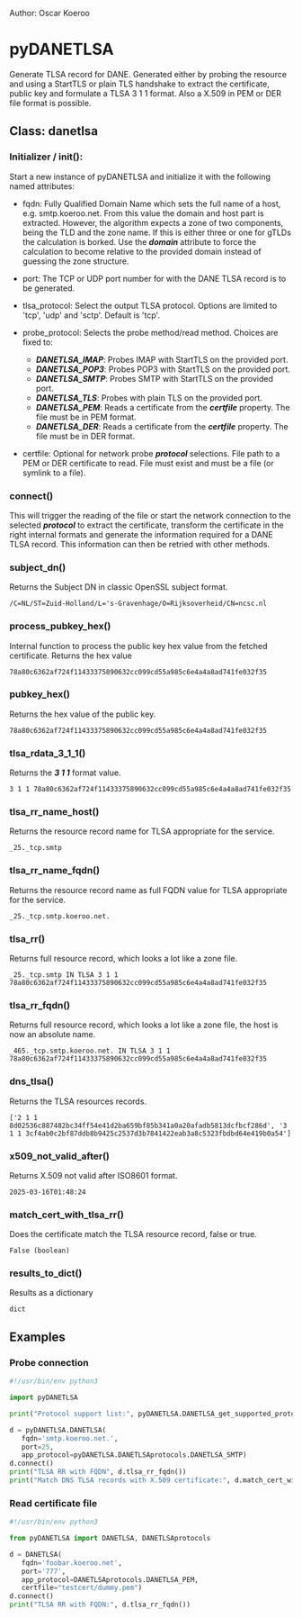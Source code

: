 Author: Oscar Koeroo


# pyDANETLSA
Generate TLSA record for DANE. Generated either by probing the resource and using a StartTLS or plain TLS handshake to extract the certificate, public key and formulate a TLSA 3 1 1 format. Also a X.509 in PEM or DER file format is possible.

## Class: danetlsa
### Initializer / __init__():
Start a new instance of pyDANETLSA and initialize it with the following named attributes:

* fqdn: Fully Qualified Domain Name which sets the full name of a host, e.g. smtp.koeroo.net. From this value the domain and host part is extracted. However, the algorithm expects a zone of two components, being the TLD and the zone name. If this is either three or one for gTLDs the calculation is borked. Use the ***domain*** attribute to force the calculation to become relative to the provided domain instead of guessing the zone structure.
* port: The TCP or UDP port number for with the DANE TLSA record is to be generated.
* tlsa\_protocol: Select the output TLSA protocol. Options are limited to 'tcp', 'udp' and 'sctp'. Default is 'tcp'.
* probe\_protocol: Selects the probe method/read method. Choices are fixed to:

   * ***DANETLSA_IMAP***: Probes IMAP with StartTLS on the provided port.
   * ***DANETLSA_POP3***: Probes POP3 with StartTLS on the provided port.
   * ***DANETLSA_SMTP***: Probes SMTP with StartTLS on the provided port.
   * ***DANETLSA_TLS***: Probes with plain TLS on the provided port.
   * ***DANETLSA_PEM***: Reads a certificate from the ***certfile*** property. The file must be in PEM format.
   * ***DANETLSA_DER***: Reads a certificate from the ***certfile*** property. The file must be in DER format.

* certfile: Optional for network probe ***protocol*** selections. File path to a PEM or DER certificate to read. File must exist and must be a file (or symlink to a file).

### connect()
This will trigger the reading of the file or start the network connection to the selected ***protocol*** to extract the certificate, transform the certificate in the right internal formats and generate the information required for a DANE TLSA record. This information can then be retried with other methods.

### subject_dn()
Returns the Subject DN in classic OpenSSL subject format.
```
/C=NL/ST=Zuid-Holland/L='s-Gravenhage/O=Rijksoverheid/CN=ncsc.nl
```

### process_pubkey_hex()
Internal function to process the public key hex value from the fetched certificate.
Returns the hex value
```
78a80c6362af724f11433375890632cc099cd55a985c6e4a4a8ad741fe032f35
```

### pubkey_hex()
Returns the hex value of the public key.
```
78a80c6362af724f11433375890632cc099cd55a985c6e4a4a8ad741fe032f35
```

### tlsa_rdata_3_1_1()
Returns the ***3 1 1*** format value.
```
3 1 1 78a80c6362af724f11433375890632cc099cd55a985c6e4a4a8ad741fe032f35
```

### tlsa_rr_name_host()
Returns the resource record name for TLSA appropriate for the service.
```
_25._tcp.smtp
```

### tlsa_rr_name_fqdn()
Returns the resource record name as full FQDN value for TLSA appropriate for the service.
```
_25._tcp.smtp.koeroo.net.
```

### tlsa_rr()
Returns full resource record, which looks a lot like a zone file.
```
_25._tcp.smtp IN TLSA 3 1 1 78a80c6362af724f11433375890632cc099cd55a985c6e4a4a8ad741fe032f35
```

### tlsa_rr_fqdn()
Returns full resource record, which looks a lot like a zone file, the host is now an absolute name.
```
_465._tcp.smtp.koeroo.net. IN TLSA 3 1 1 78a80c6362af724f11433375890632cc099cd55a985c6e4a4a8ad741fe032f35
```

### dns_tlsa()
Returns the TLSA resources records.
```
['2 1 1 8d02536c887482bc34ff54e41d2ba659bf85b341a0a20afadb5813dcfbcf286d', '3 1 1 3cf4ab0c2bf87ddb8b9425c2537d3b7841422eab3a8c5323fbdbd64e419b0a54']
```

### x509_not_valid_after()
Returns X.509 not valid after ISO8601 format.
```
2025-03-16T01:48:24
```

### match_cert_with_tlsa_rr()
Does the certificate match the TLSA resource record, false or true.
```
False (boolean)
```

### results_to_dict()
Results as a dictionary
```
dict
```


## Examples

### Probe connection

```python
#!/usr/bin/env python3

import pyDANETLSA

print("Protocol support list:", pyDANETLSA.DANETLSA_get_supported_protocols())

d = pyDANETLSA.DANETLSA(
   fqdn='smtp.koeroo.net.',
   port=25,
   app_protocol=pyDANETLSA.DANETLSAprotocols.DANETLSA_SMTP)
d.connect()
print("TLSA RR with FQDN", d.tlsa_rr_fqdn())
print("Match DNS TLSA records with X.509 certificate:", d.match_cert_with_tlsa_rr())
```

### Read certificate file

```python
#!/usr/bin/env python3

from pyDANETLSA import DANETLSA, DANETLSAprotocols

d = DANETLSA(
   fqdn='foobar.koeroo.net',
   port='777',
   app_protocol=DANETLSAprotocols.DANETLSA_PEM,
   certfile="testcert/dummy.pem")
d.connect()
print("TLSA RR with FQDN:", d.tlsa_rr_fqdn())
```